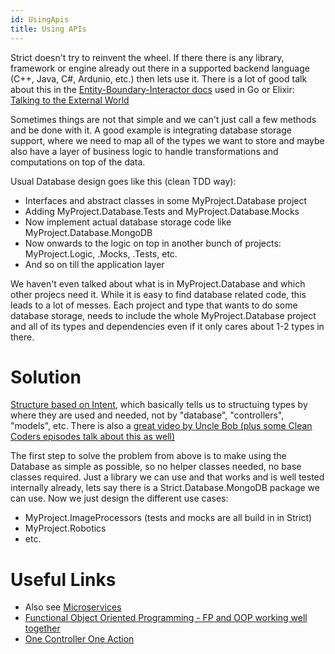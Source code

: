 ```yaml
---
id: UsingApis
title: Using APIs
---
```


Strict doesn't try to reinvent the wheel. If there there is any library, framework or engine already out there in a supported backend language (C++, Java, C#, Ardunio, etc.) then lets use it. There is a lot of good talk about this in the [Entity-Boundary-Interactor docs](https://ebi.readthedocs.io/en/latest/index.html) used in Go or Elixir: [Talking to the External World](https://ebi.readthedocs.io/en/latest/external.html)

Sometimes things are not that simple and we can't just call a few methods and be done with it. A good example is integrating database storage support, where we need to map all of the types we want to store and maybe also have a layer of business logic to handle transformations and computations on top of the data.

Usual Database design goes like this (clean TDD way):

- Interfaces and abstract classes in some MyProject.Database project
- Adding MyProject.Database.Tests and MyProject.Database.Mocks
- Now implement actual database storage code like MyProject.Database.MongoDB
- Now onwards to the logic on top in another bunch of projects: MyProject.Logic, .Mocks, .Tests, etc.
- And so on till the application layer

We haven't even talked about what is in MyProject.Database and which other projecs need it. While it is easy to find database related code, this leads to a lot of messes. Each project and type that wants to do some database storage, needs to include the whole MyProject.Database project and all of its types and dependencies even if it only cares about 1-2 types in there.

# Solution

[Structure based on Intent](https://pasztor.at/blog/structure-based-on-intent), which basically tells us to structuing types by where they are used and needed, not by "database", "controllers", "models", etc.
There is also a [great video by Uncle Bob (plus some Clean Coders episodes talk about this as well)](https://www.youtube.com/watch?v=HhNIttd87xs)

The first step to solve the problem from above is to make using the Database as simple as possible, so no helper classes needed, no base classes required. Just a library we can use and that works and is well tested internally already, lets say there is a Strict.Database.MongoDB package we can use. Now we just design the different use cases:

- MyProject.ImageProcessors (tests and mocks are all build in in Strict)
- MyProject.Robotics
- etc.

# Useful Links

- Also see [Microservices](/docs/Microservices)
- [Functional Object Oriented Programming - FP and OOP working well together](https://pasztor.at/blog/functional-object-oriented-programming)
- [One Controller One Action](https://pasztor.at/blog/one-controller-one-action)
